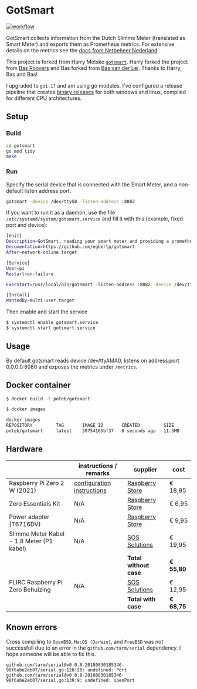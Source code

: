 # GotSmart

[![workflow](https://github.com/egbertp/gotsmart/workflows/goreleaser/badge.svg)](https://github.com/egbertp/gotsmart/releases)

GotSmart collects information from the Dutch Slimme Meter (translated as Smart Meter) and exports them as Prometheus metrics.
For extensive details on the metrics see the [docs from Netbeheer Nederland](https://www.netbeheernederland.nl/_upload/Files/Slimme_meter_15_a727fce1f1.pdf)

This project is forked from Harry Metske [`gotsmart`](https://github.com/metskem/gotsmart). Harry forked the project from [Bas Roovers](https://github.com/basroovers) and Bas forked from [Bas van der Lei](https://github.com/basvdlei/gotsmart). Thanks to Harry, Bas and Bas!

I upgraded to `go1.17` and am using go modules. I've configured a release pipeline that creates [binary releases](https://github.com/egbertp/gotsmart/releases) for both windows and linux, compiled for different CPU architectures.

## Setup

### Build

```sh
cd gotsmart
go mod tidy
make
```

### Run

Specify the serial device that is connected with the Smart Meter, and a non-default listen address:port.

```sh
gotsmart -device /dev/ttyS0 -listen-address :8082
```

If you want to run it as a daemon, use the file `/etc/systemd/system/gotsmart.service` and fill it with this (example, fixed port and device):

```sh
[Unit]
Description=GotSmart, reading your smart meter and providing a prometheus exporter endpoint
Documentation=https://github.com/egbertp/gotsmart
After=network-online.target

[Service]
User=pi
Restart=on-failure

ExecStart=/usr/local/bin/gotsmart -listen-address :8082 -device /dev/ttyUSB0

[Install]
WantedBy=multi-user.target
```

Then enable and start the service

```sh
$ systemctl enable gotsmart.service
$ systemctl start gotsmart.service
```

## Usage

By default gotsmart reads device /dev/ttyAMA0, listens on address:port 0.0.0.0:8080 and exposes the metrics under `/metrics`.

## Docker container

```sh
$ docker build -t poteb/gotsmart .

$ docker images

docker images
REPOSITORY         TAG       IMAGE ID       CREATED         SIZE
poteb/gotsmart     latest    30754165bf37   8 seconds ago   11.5MB
```

## Hardware

|                                           | instructions / remarks                                | supplier                                                                                                                        | cost        |
| ----------------------------------------- | ----------------------------------------------------- | ------------------------------------------------------------------------------------------------------------------------------- | ----------- |
| Raspberry Pi Zero 2 W (2021)              | [configuration instructions](Raspberry-Pi-Zero2-W.md) | [Raspberry Store](https://www.raspberrystore.nl/PrestaShop/raspberry-pi-zero-2/373-raspberry-pi-zero-2-2021-5056561800004.html) | € 18,95     |
| Zero Essentials Kit                       | N/A                                                   | [Raspberry Store](https://www.raspberrystore.nl/PrestaShop/raspberry-pi-zero-2/379-zero-essentials-kit.html)                    | € 6,95      |
| Power adapter (T6716DV)                   | N/A                                                   | [Raspberry Store](https://www.raspberrystore.nl/PrestaShop/raspberry-pi-v3-b-2018/248-micro-usb-stroomadapter-pi3.html)         | € 9,95      |
| Slimme Meter Kabel - 1.8 Meter (P1 kabel) | N/A                                                   | [SOS Solutions](https://www.sossolutions.nl/slimme-meter-kabel)                                                                 | € 19,95     |
|                                           |                                                       | **Total without case**                                                                                                          | **€ 55,80** |
| FLIRC Raspberry Pi Zero Behuizing         | N/A                                                   | [SOS Solutions](https://www.sossolutions.nl/flirc-raspberry-pi-zero-behuizing)                                                  | € 12,95     |
|                                           |                                                       | **Total with case**                                                                                                             | **€ 68,75** |

## Known errors

Cross compiling to `OpenBSD`, `MacOS (Darwin)`, and `FreeBSD` was not successfull due to an error in the `github.com/tarm/serial` dependency. I hope someone will be able to fix this.

```
github.com/tarm/serial@v0.0.0-20180830185346-98f6abe2eb07/serial.go:128:28: undefined: Port
github.com/tarm/serial@v0.0.0-20180830185346-98f6abe2eb07/serial.go:139:9: undefined: openPort
```
